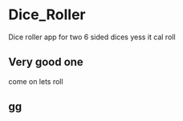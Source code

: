 # Dice_Roller
Dice roller app for two 6 sided dices
yess it cal roll
## Very good one
come on lets roll
## gg

